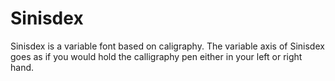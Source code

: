 # Sinisdex
Sinisdex is a variable font based on caligraphy. The variable axis of Sinisdex goes as if you would hold the calligraphy pen either in your left or right hand.
